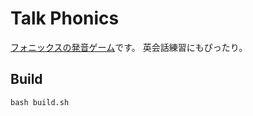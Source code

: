 # Talk Phonics

[フォニックスの発音ゲーム](https://marmooo.github.io/talk-phonics/)です。 英会話練習にもぴったり。

## Build

```
bash build.sh
```
